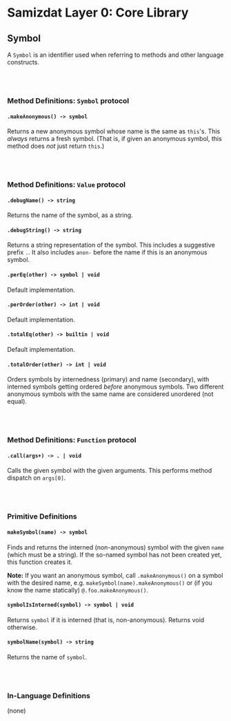Samizdat Layer 0: Core Library
==============================

Symbol
------

A `Symbol` is an identifier used when referring to methods and other
language constructs.


<br><br>
### Method Definitions: `Symbol` protocol

#### `.makeAnonymous() -> symbol`

Returns a new anonymous symbol whose name is the same as `this`'s. This
*always* returns a fresh symbol. (That is, if given an anonymous symbol,
this method does *not* just return `this`.)


<br><br>
### Method Definitions: `Value` protocol

#### `.debugName() -> string`

Returns the name of the symbol, as a string.

#### `.debugString() -> string`

Returns a string representation of the symbol. This includes a suggestive
prefix `.`. It also includes `anon-` before the name if this is an anonymous
symbol.

#### `.perEq(other) -> symbol | void`

Default implementation.

#### `.perOrder(other) -> int | void`

Default implementation.

#### `.totalEq(other) -> builtin | void`

Default implementation.

#### `.totalOrder(other) -> int | void`

Orders symbols by internedness (primary) and name (secondary), with
interned symbols getting ordered *before* anonymous symbols. Two
different anonymous symbols with the same name are considered unordered
(not equal).

<br><br>
### Method Definitions: `Function` protocol

#### `.call(args+) -> . | void`

Calls the given symbol with the given arguments. This performs method
dispatch on `args[0]`.


<br><br>
### Primitive Definitions

#### `makeSymbol(name) -> symbol`

Finds and returns the interned (non-anonymous) symbol with the given `name`
(which must be a string). If the so-named symbol has not been created yet,
this function creates it.

**Note:** If you want an anonymous symbol, call `.makeAnonymous()` on a
symbol with the desired name, e.g. `makeSymbol(name).makeAnonymous()`
or (if you know the name statically) `@.foo.makeAnonymous()`.

#### `symbolIsInterned(symbol) -> symbol | void`

Returns `symbol` if it is interned (that is, non-anonymous). Returns void
otherwise.

#### `symbolName(symbol) -> string`

Returns the name of `symbol`.

<br><br>
### In-Language Definitions

(none)
